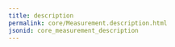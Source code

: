 ```yaml
---
title: description
permalink: core/Measurement.description.html
jsonid: core_measurement_description
---
```

